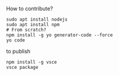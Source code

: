 
How to contribute?

```
sudo apt install nodejs
sudo apt install npm
# From scratch?
npm install -g yo generator-code --force
yo code
```

to publish

```
npm install -g vsce
vsce package
```
